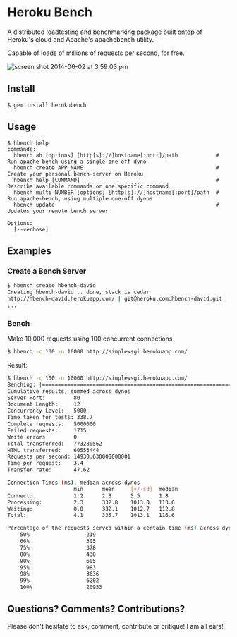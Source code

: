# Heroku Bench

A distributed loadtesting and benchmarking package built ontop of Heroku's cloud and Apache's apachebench utility.

Capable of loads of millions of requests per second, for free.

![screen shot 2014-06-02 at 3 59 03 pm](https://cloud.githubusercontent.com/assets/446889/3154424/b4f6ceb6-eaa9-11e3-9de8-3b65bf379b45.png)



## Install

    $ gem install herokubench

## Usage

    $ hbench help
    commands:
      hbench ab [options] [http[s]://]hostname[:port]/path            # Run apache-bench using a single one-off dyno
      hbench create APP_NAME                                          # Create your personal bench-server on Heroku
      hbench help [COMMAND]                                           # Describe available commands or one specific command
      hbench multi NUMBER [options] [http[s]://]hostname[:port]/path  # Run apache-bench, using multiple one-off dynos
      hbench update                                                   # Updates your remote bench server

    Options:
      [--verbose]


## Examples

### Create a Bench Server
```sh
$ hbench create hbench-david
Creating hbench-david... done, stack is cedar
http://hbench-david.herokuapp.com/ | git@heroku.com:hbench-david.git
...
```

### Bench
Make 10,000 requests using 100 concurrent connections
```sh
$ hbench -c 100 -n 10000 http://simplewsgi.herokuapp.com/
```

Result:
```sh
$ hbench -c 100 -n 10000 http://simplewsgi.herokuapp.com/
Benching: |====================================================================|
Cumulative results, summed across dynos
Server Port:         80
Document Length:     12
Concurrency Level:   5000
Time taken for tests: 338.7
Complete requests:   5000000
Failed requests:     1715
Write errors:        0
Total transferred:   773280562
HTML transferred:    60553444
Requests per second: 14930.630000000001
Time per request:    3.4
Transfer rate:       47.62

Connection Times (ms), median across dynos
                     min      mean     [+/-sd]  median
Connect:             1.2      2.8      5.5      1.8
Processing:          2.3      332.8    1013.0   113.6
Waiting:             0.0      332.1    1012.7   112.8
Total:               4.1      335.7    1013.1   116.6

Percentage of the requests served within a certain time (ms) across dynos
	50%                  219
	66%                  305
	75%                  378
	80%                  430
	90%                  605
	95%                  983
	98%                  3636
	99%                  6202
	100%                 20933
```


## Questions? Comments? Contributions?
Please don't hesitate to ask, comment, contribute or critique! I am all ears!
